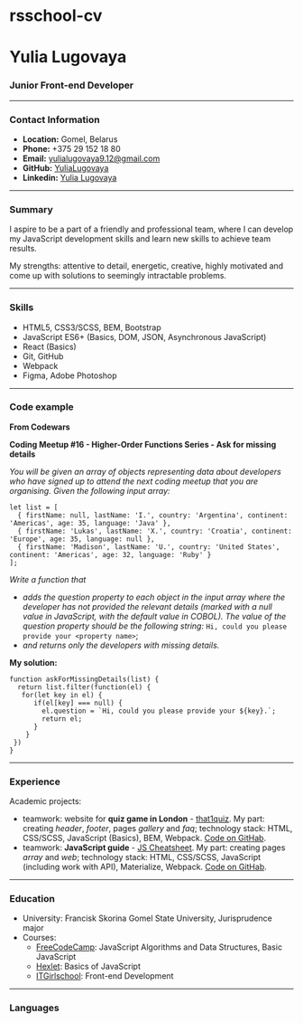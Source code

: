 # rsschool-cv

# Yulia Lugovaya

### Junior Front-end Developer

**********

### Contact Information

* **Location:** Gomel, Belarus
* **Phone:** +375 29 152 18 80
* **Email:** yulialugovaya9.12@gmail.com
* **GitHub:** [YuliaLugovaya](https://github.com/YuliaLugovaya)
* **Linkedin:** [Yulia Lugovaya](https://www.linkedin.com/in/%D1%8E%D0%BB%D0%B8%D1%8F-%D0%BB%D1%83%D0%B3%D0%BE%D0%B2%D0%B0%D1%8F-b8ab19256/)

**********

### Summary

I aspire to be a part of a friendly and professional team, where I can develop my JavaScript development skills and learn new skills to achieve team results.

My strengths: attentive to detail, energetic, creative, highly motivated and come up with solutions to seemingly intractable problems.

**********

### Skills

* HTML5, CSS3/SCSS, BEM, Bootstrap
* JavaScript ES6+ (Basics, DOM, JSON, Asynchronous JavaScript)
* React (Basics)
* Git, GitHub
* Webpack
* Figma, Adobe Photoshop

**********

### Code example

**From Codewars**

**Coding Meetup #16 - Higher-Order Functions Series - Ask for missing details**

*You will be given an array of objects representing data about developers who have signed up to attend the next coding meetup that you are organising. Given the following input array:*
```
let list = [
  { firstName: null, lastName: 'I.', country: 'Argentina', continent: 'Americas', age: 35, language: 'Java' },
  { firstName: 'Lukas', lastName: 'X.', country: 'Croatia', continent: 'Europe', age: 35, language: null },
  { firstName: 'Madison', lastName: 'U.', country: 'United States', continent: 'Americas', age: 32, language: 'Ruby' } 
];
```
*Write a function that*
* *adds the question property to each object in the input array where the developer has not provided the relevant details (marked with a null value in JavaScript, with the default value in COBOL). The value of the question property should be the following string:*
`Hi, could you please provide your <property name>`;
* *and returns only the developers with missing details.*

**My solution:**
```
function askForMissingDetails(list) {
  return list.filter(function(el) {
   for(let key in el) {
      if(el[key] === null) {
        el.question = `Hi, could you please provide your ${key}.`;
        return el;
      }
    }
 }) 
}
```

**********

### Experience

Academic projects:

* teamwork: website for **quiz game in London** - [that1quiz](https://yulialugovaya.github.io/ITGirls_project_that1quiz/). My part: creating *header*, *footer*, pages *gallery* and *faq*; technology stack: HTML, CSS/SCSS, JavaScript (Basics), BEM, Webpack. [Code on GitHab](https://github.com/YuliaLugovaya/ITGirls_project_that1quiz).
* teamwork: **JavaScript guide** - [JS Cheatsheet](https://yulialugovaya.github.io/js-cheatsheet/). My part: creating pages *array* and *web*; technology stack: HTML, CSS/SCSS, JavaScript (including work with API), Materialize, Webpack. [Code on GitHab](https://github.com/YuliaLugovaya/js-cheatsheet).

**********

### Education

* University: Francisk Skorina Gomel State University, Jurisprudence major
* Courses:
  * [FreeCodeCamp](https://www.freecodecamp.org/learn/javascript-algorithms-and-data-structures/): JavaScript Algorithms and Data Structures, Basic JavaScript
  * [Hexlet](https://ru.hexlet.io/courses/js-basics): Basics of JavaScript
  * [ITGirlschool](https://itgirlschool.com/frontend-developer): Front-end Development

**********

### Languages